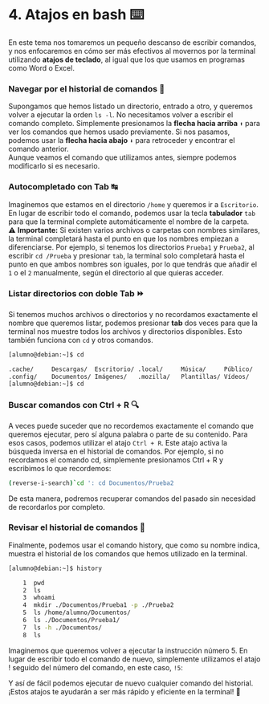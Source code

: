 # 4. Atajos en bash ⌨️

En este tema nos tomaremos un pequeño descanso de escribir comandos, y nos enfocaremos en cómo ser más efectivos al movernos por la terminal utilizando **atajos de teclado**, al igual que los que usamos en programas como Word o Excel.

### Navegar por el historial de comandos 🔁

Supongamos que hemos listado un directorio, entrado a otro, y queremos volver a ejecutar la orden `ls -l`. No necesitamos volver a escribir el comando completo. Simplemente presionamos la **flecha hacia arriba** `⬆️` para ver los comandos que hemos usado previamente. Si nos pasamos, podemos usar la **flecha hacia abajo** `⬇️` para retroceder y encontrar el comando anterior.  
Aunque veamos el comando que utilizamos antes, siempre podemos modificarlo si es necesario.

### Autocompletado con Tab ↹

Imaginemos que estamos en el directorio `/home` y queremos ir a `Escritorio`. En lugar de escribir todo el comando, podemos usar la tecla **tabulador** `tab` para que la terminal complete automáticamente el nombre de la carpeta.  
⚠️ **Importante:** Si existen varios archivos o carpetas con nombres similares, la terminal completará hasta el punto en que los nombres empiezan a diferenciarse. Por ejemplo, si tenemos los directorios `Prueba1` y `Prueba2`, al escribir `cd /Prueba` y presionar `tab`, la terminal solo completará hasta el punto en que ambos nombres son iguales, por lo que tendrás que añadir el `1` o el `2` manualmente, según el directorio al que quieras acceder.

### Listar directorios con doble Tab ⏩

Si tenemos muchos archivos o directorios y no recordamos exactamente el nombre que queremos listar, podemos presionar **tab** dos veces para que la terminal nos muestre todos los archivos y directorios disponibles. Esto también funciona con `cd` y otros comandos.

```bash
[alumno@debian:~]$ cd

.cache/     Descargas/  Escritorio/ .local/     Música/     Público/
.config/    Documentos/ Imágenes/   .mozilla/   Plantillas/ Vídeos/
[alumno@debian:~]$ cd 
```

### Buscar comandos con Ctrl + R 🔍

A veces puede suceder que no recordemos exactamente el comando que queremos ejecutar, pero sí alguna palabra o parte de su contenido. Para esos casos, podemos utilizar el atajo `Ctrl + R`. Este atajo activa la búsqueda inversa en el historial de comandos. Por ejemplo, si no recordamos el comando cd, simplemente presionamos Ctrl + R y escribimos lo que recordemos:

```bash
(reverse-i-search)`cd ': cd Documentos/Prueba2
```

De esta manera, podremos recuperar comandos del pasado sin necesidad de recordarlos por completo.

### Revisar el historial de comandos 📜

Finalmente, podemos usar el comando history, que como su nombre indica, muestra el historial de los comandos que hemos utilizado en la terminal.

```bash
[alumno@debian:~]$ history

    1  pwd
    2  ls
    3  whoami
    4  mkdir ./Documentos/Prueba1 -p ./Prueba2
    5  ls /home/alumno/Documentos/
    6  ls ./Documentos/Prueba1/
    7  ls -h ./Documentos/
    8  ls
```

Imaginemos que queremos volver a ejecutar la instrucción número 5. En lugar de escribir todo el comando de nuevo, simplemente utilizamos el atajo ! seguido del número del comando, en este caso, `!5`:

Y así de fácil podemos ejecutar de nuevo cualquier comando del historial. ¡Estos atajos te ayudarán a ser más rápido y eficiente en la terminal! 🚀

























